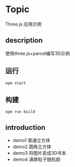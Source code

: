 # Topic
Three.js 应用示例

## description
使用three.js+parcel编写3D示例

## 运行
```shell
npm start
```

## 构建
```shell
npm run build
```

## introduction
- demo1 普通立方体
- demo2 圆角立方体
- demo3 将图片变成3D书本
- demo4 满屏粒子随机颜